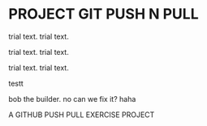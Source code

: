 # PROJECT GIT PUSH N PULL

trial text.
trial text.

trial text.
trial text.

trial text.
trial text.

testt

bob the builder. no
can we fix it?
haha

A GITHUB PUSH PULL EXERCISE PROJECT
